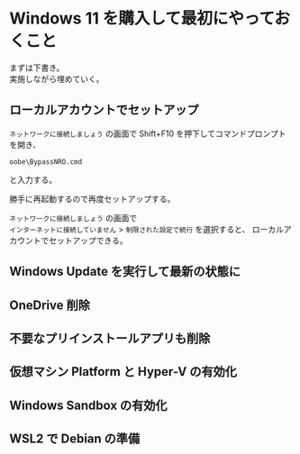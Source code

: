 # Windows 11 を購入して最初にやっておくこと

まずは下書き。  
実施しながら埋めていく。

## ローカルアカウントでセットアップ
`ネットワークに接続しましょう` の画面で Shift+F10 を押下してコマンドプロンプトを開き、
```
oobe\BypassNRO.cmd
```
と入力する。

勝手に再起動するので再度セットアップする。

`ネットワークに接続しましょう` の画面で  
`インターネットに接続していません` > `制限された設定で続行` を選択すると、
ローカルアカウントでセットアップできる。

## Windows Update を実行して最新の状態に

## OneDrive 削除

## 不要なプリインストールアプリも削除

## 仮想マシン Platform と Hyper-V の有効化

## Windows Sandbox の有効化

## WSL2 で Debian の準備
